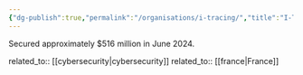 ```yaml
---
{"dg-publish":true,"permalink":"/organisations/i-tracing/","title":"I-Tracing"}
---
```



Secured approximately $516 million in June 2024.

related_to:: [[cybersecurity\|cybersecurity]]
related_to:: [[france\|France]]
